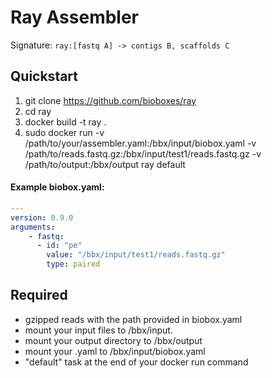 # Ray Assembler

Signature: `ray:[fastq A] -> contigs B, scaffolds C`

## Quickstart

1. git clone https://github.com/bioboxes/ray
2. cd ray
3. docker build -t ray .
4. sudo docker run -v /path/to/your/assembler.yaml:/bbx/input/biobox.yaml -v /path/to/reads.fastq.gz:/bbx/input/test1/reads.fastq.gz -v /path/to/output:/bbx/output ray default

#### Example biobox.yaml:

```YAML
---
version: 0.9.0
arguments:
    - fastq:
      - id: "pe" 
        value: "/bbx/input/test1/reads.fastq.gz"
        type: paired
```

## Required
* gzipped reads with the path provided in biobox.yaml
* mount your input files to /bbx/input.
* mount your output directory to /bbx/output
* mount your .yaml to /bbx/input/biobox.yaml
* "default" task at the end of your docker run command
